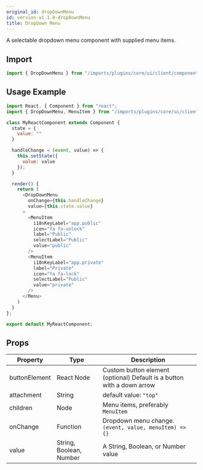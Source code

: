 ```yaml
---
original_id: dropDownMenu
id: version-v1.1.0-dropDownMenu
title: DropDown Menu
---
```

    
A selectable dropdown menu component with supplied menu items.

## Import

```javascript
import { DropDownMenu } from "/imports/plugins/core/ui/client/components";
```

## Usage Example

```javascript
import React, { Component } from "react";
import { DropDownMenu, MenuItem } from "/imports/plugins/core/ui/client/components";

class MyReactComponent extends Component {
  state = {
    value: ""
  }

  handleChange = (event, value) => {
    this.setState({
      value: value
    });
  }

  render() {
    return (
      <DropDownMenu
        onChange={this.handleChange}
        value={this.state.value}
      >
        <MenuItem
          i18nKeyLabel="app.public"
          icon="fa fa-unlock"
          label="Public"
          selectLabel="Public"
          value="public"
        />
        <MenuItem
          i18nKeyLabel="app.private"
          label="Private"
          icon="fa fa-lock"
          selectLabel="Public"
          value="private"
        />
      </Menu>
    )
  }
};

export default MyReactComponent;
```

## Props

| Property      | Type                    | Description                                                            |
| ------------- | ----------------------- | ---------------------------------------------------------------------- |
| buttonElement | React Node              | Custom button element (optional) Default is a button with a down arrow |
| attachment    | String                  | default value: `"top"`                                                 |
| children      | Node                    | Menu items, preferably `MenuItem`                                      |
| onChange      | Function                | Dropdown menu change. `(event, value, menuItem) => {}`              |
| value         | String, Boolean, Number | A String, Boolean, or Number value                                     |
